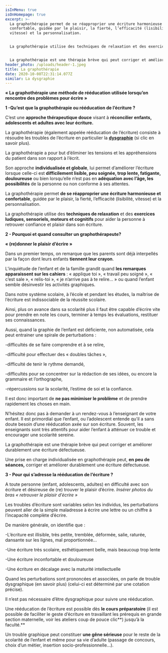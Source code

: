 ```yaml
---
isInMenu: true
isOnHomepage: true
excerpt: >-
  La graphothérapie permet de se réapproprier une écriture harmonieuse et
  confortable, guidée par le plaisir, la fierté, l’efficacité (lisibilité,
  vitesse) et la personnalisation.


  La graphothérapie utilise des techniques de relaxation et des exercices ludiques, sensoriels, moteurs et qu’il a sans doute besoin d’une rééducation axée sur son écriture. Souvent, les enseignants sont très attentifs pour aider l’enfant à atténuer ce trouble et encourager une scolarité sereine.


  La graphothérapie est une thérapie brève qui peut corriger et améliorer durablement une écriture défectueuse.
header_photo: /uploads/header-1.jpeg
title: La graphothérapie
date: 2020-10-08T22:31:14.077Z
similar: La dysgraphie
---
```

**« La graphothérapie une méthode de rééducation utilisée lorsqu’on rencontre des problèmes pour écrire »**

**1 -Qu’est que la graphothérapie ou rééducation de l’écriture ?**

C’est une **approche thérapeutique douce** visant à **réconcilier enfants, adolescents et adultes avec leur écriture.**

La graphothérapie (également appelée rééducation de l’écriture) consiste à résoudre les troubles de l’écriture en particulier la **[dysgraphie](/pages/la-dysgraphie)** (si clic en savoir plus).

La graphothérapie a pour but d’éliminer les tensions et les appréhensions du patient dans son rapport à l’écrit.

Son approche **individualisée et globale**, lui permet d’améliorer l’écriture lorsque celle-ci est **difficilement lisible, peu soignée, trop lente, fatigante, douloureuse** ou bien lorsqu’elle n’est pas en **adéquation avec l’âge, les possibilités** de la personne ou non conforme à ses attentes.

La graphothérapie permet **de se réapproprier une écriture harmonieuse et confortable**, guidée par le plaisir, la fierté, l’efficacité (lisibilité, vitesse) et la personnalisation.

La graphothérapie utilise des **techniques de relaxation** et des **exercices ludiques, sensoriels, moteurs et cognitifs** pour aider la personne à retrouver confiance et plaisir dans son écriture.

**2 - Pourquoi et quand consulter un graphothérapeute?**

**« (re)donner le plaisir d’écrire »**

Dans un premier temps, on remarque que les parents sont déjà interpellés par la façon dont leurs enfants **tiennent leur crayon**.

L’inquiétude de l’enfant et de la famille grandit quand **les remarques apparaissent sur les cahiers** : « applique toi », « travail peu soigné », « c’est sale », « relis-toi », « je n’arrive pas à te relire… » ou quand l’enfant semble désinvestir les activités graphiques.

Dans notre système scolaire, à l’école et pendant les études, la maîtrise de l’écriture est indissociable de la réussite scolaire.

Ainsi, plus on avance dans sa scolarité plus il faut être capable d’écrire vite pour prendre en note les cours, terminer à temps les évaluations, restituer ses connaissances.

Aussi, quand la graphie de l’enfant est déficiente, non automatisée, cela peut entrainer une spirale de perturbations : 

\-difficultés de se faire comprendre et à se relire,

\-difficulté pour effectuer des « doubles tâches »,

\-difficulté de tenir le rythme demandé,

\-difficultés pour se concentrer sur la rédaction de ses idées, ou encore la grammaire et l’orthographe,

\-répercussions sur la scolarité, l’estime de soi et la confiance.

Il est donc important de **ne pas minimiser le problème** et de prendre rapidement les choses en main.

N’hésitez donc pas à demander à un rendez-vous à l’enseignant de votre enfant. Il est primordial que l’enfant, ou l’adolescent entende qu’il a sans doute besoin d’une rééducation axée sur son écriture. Souvent, les enseignants sont très attentifs pour aider l’enfant à atténuer ce trouble et encourager une scolarité sereine.

La graphothérapie est une thérapie brève qui peut corriger et améliorer durablement une écriture défectueuse.

Une prise en charge individualisée en graphothérapie peut, **en peu de séances,** corriger et améliorer durablement une écriture défectueuse.

**3 - Pour qui s’adresse la rééducation de l’écriture ?**

A toute personne (enfant, adolescents, adultes) en difficulté avec son écriture et désireuse de (re) trouver le plaisir d’écrire. *Insérer photos du bras « retrouver le plaisir d’écrire »*

Les troubles d’écriture sont variables selon les individus, les perturbations peuvent aller de la simple maladresse à écrire une lettre ou un chiffre à l’incapacité complète d’écrire. 

De manière générale, on identifie que :

\-L’écriture est illisible, très petite, tremblée, déformée, salie, raturée, dansante sur les lignes, mal proportionnée...

\-Une écriture très scolaire, esthétiquement belle, mais beaucoup trop lente

\-Une écriture inconfortable et douloureuse

\-Une écriture en décalage avec la maturité intellectuelle

Quand les perturbations sont prononcées et associées, on parle de trouble dysgraphique (en savoir plus) (celui-ci est déterminé par une cotation précise).

Il n’est pas nécessaire d’être dysgraphique pour suivre une rééducation.

Une rééducation de l’écriture est possible dès **le cours préparatoire** (il est possible de faciliter le geste d’écriture en travaillant les prérequis en grande section maternelle, voir les ateliers coup de pouce clic**) jusqu’à la faculté.**

Un trouble graphique peut constituer **une gêne sérieuse** pour le reste de la scolarité de l’enfant et même pour sa vie d’adulte (passage de concours, choix d’un métier, insertion socio-professionnelle…).